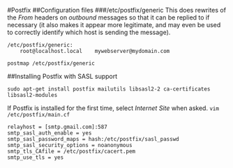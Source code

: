#Postfix
##Configuration files
###/etc/postfix/generic
This does rewrites of the *From* headers on _outbound_ messages so that it can
be replied to if necessary (it also makes it appear more legitimate, and may
even be used to correctly identify which host is sending the message).
```
/etc/postfix/generic:
    root@localhost.local    mywebserver@mydomain.com

postmap /etc/postfix/generic
```
##Installing Postfix with SASL support
```
sudo apt-get install postfix mailutils libsasl2-2 ca-certificates libsasl2-modules
```
If Postfix is installed for the first time, select _Internet Site_ when asked.
`vim /etc/postfix/main.cf`
```
relayhost = [smtp.gmail.com]:587
smtp_sasl_auth_enable = yes
smtp_sasl_password_maps = hash:/etc/postfix/sasl_passwd
smtp_sasl_security_options = noanonymous
smtp_tls_CAfile = /etc/postfix/cacert.pem
smtp_use_tls = yes
```

